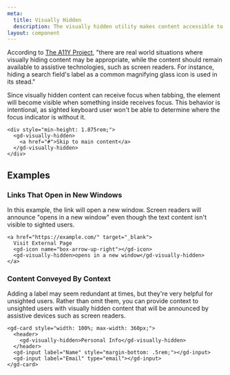 ```yaml
---
meta:
  title: Visually Hidden
  description: The visually hidden utility makes content accessible to assistive devices without displaying it on the screen.
layout: component
---
```


According to [The A11Y Project](https://www.a11yproject.com/posts/2013-01-11-how-to-hide-content/), "there are real world situations where visually hiding content may be appropriate, while the content should remain available to assistive technologies, such as screen readers. For instance, hiding a search field's label as a common magnifying glass icon is used in its stead."

Since visually hidden content can receive focus when tabbing, the element will become visible when something inside receives focus. This behavior is intentional, as sighted keyboard user won't be able to determine where the focus indicator is without it.

```html:preview
<div style="min-height: 1.875rem;">
  <gd-visually-hidden>
    <a href="#">Skip to main content</a>
  </gd-visually-hidden>
</div>
```

## Examples

### Links That Open in New Windows

In this example, the link will open a new window. Screen readers will announce "opens in a new window" even though the text content isn't visible to sighted users.

```html:preview
<a href="https://example.com/" target="_blank">
  Visit External Page
  <gd-icon name="box-arrow-up-right"></gd-icon>
  <gd-visually-hidden>opens in a new window</gd-visually-hidden>
</a>
```

### Content Conveyed By Context

Adding a label may seem redundant at times, but they're very helpful for unsighted users. Rather than omit them, you can provide context to unsighted users with visually hidden content that will be announced by assistive devices such as screen readers.

```html:preview
<gd-card style="width: 100%; max-width: 360px;">
  <header>
    <gd-visually-hidden>Personal Info</gd-visually-hidden>
  </header>
  <gd-input label="Name" style="margin-bottom: .5rem;"></gd-input>
  <gd-input label="Email" type="email"></gd-input>
</gd-card>
```
